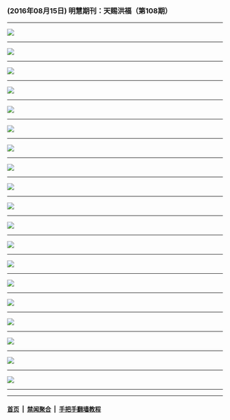 ### (2016年08月15日) 明慧期刊：天赐洪福（第108期）

---

<img src="http://qikan.minghui.org/mhqkpage/qikanimage/2016/08/14/tchf-108-2in1-read-online1.png"/><hr/>
<img src="http://qikan.minghui.org/mhqkpage/qikanimage/2016/08/14/tchf-108-2in1-read-online2.png"/><hr/>
<img src="http://qikan.minghui.org/mhqkpage/qikanimage/2016/08/14/tchf-108-2in1-read-online3.png"/><hr/>
<img src="http://qikan.minghui.org/mhqkpage/qikanimage/2016/08/14/tchf-108-2in1-read-online4.png"/><hr/>
<img src="http://qikan.minghui.org/mhqkpage/qikanimage/2016/08/14/tchf-108-2in1-read-online5.png"/><hr/>
<img src="http://qikan.minghui.org/mhqkpage/qikanimage/2016/08/14/tchf-108-2in1-read-online6.png"/><hr/>
<img src="http://qikan.minghui.org/mhqkpage/qikanimage/2016/08/14/tchf-108-2in1-read-online7.png"/><hr/>
<img src="http://qikan.minghui.org/mhqkpage/qikanimage/2016/08/14/tchf-108-2in1-read-online8.png"/><hr/>
<img src="http://qikan.minghui.org/mhqkpage/qikanimage/2016/08/14/tchf-108-2in1-read-online9.png"/><hr/>
<img src="http://qikan.minghui.org/mhqkpage/qikanimage/2016/08/14/tchf-108-2in1-read-online10.png"/><hr/>
<img src="http://qikan.minghui.org/mhqkpage/qikanimage/2016/08/14/tchf-108-2in1-read-online11.png"/><hr/>
<img src="http://qikan.minghui.org/mhqkpage/qikanimage/2016/08/14/tchf-108-2in1-read-online12.png"/><hr/>
<img src="http://qikan.minghui.org/mhqkpage/qikanimage/2016/08/14/tchf-108-2in1-read-online13.png"/><hr/>
<img src="http://qikan.minghui.org/mhqkpage/qikanimage/2016/08/14/tchf-108-2in1-read-online14.png"/><hr/>
<img src="http://qikan.minghui.org/mhqkpage/qikanimage/2016/08/14/tchf-108-2in1-read-online15.png"/><hr/>
<img src="http://qikan.minghui.org/mhqkpage/qikanimage/2016/08/14/tchf-108-2in1-read-online16.png"/><hr/>
<img src="http://qikan.minghui.org/mhqkpage/qikanimage/2016/08/14/tchf-108-2in1-read-online17.png"/><hr/>
<img src="http://qikan.minghui.org/mhqkpage/qikanimage/2016/08/14/tchf-108-2in1-read-online18.png"/><hr/>
<img src="http://qikan.minghui.org/mhqkpage/qikanimage/2016/08/14/tchf-108-2in1-read-online19.png"/><hr/>


---

#### [首页](../../../..) &nbsp;|&nbsp; [禁闻聚合](https://github.com/gfw-breaker/banned-news) &nbsp;|&nbsp; [手把手翻墙教程](https://github.com/gfw-breaker/guides) 